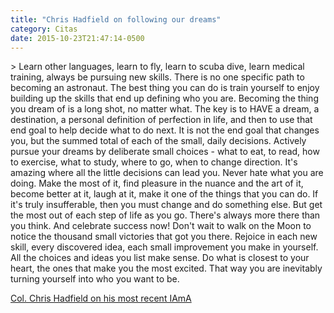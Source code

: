 ```yaml
---
title: "Chris Hadfield on following our dreams"
category: Citas
date: 2015-10-23T21:47:14-0500
---
```


&gt; Learn other languages, learn to fly, learn to scuba dive, learn medical training, always be pursuing new skills. There is no one specific path to becoming an astronaut. The best thing you can do is train yourself to enjoy building up the skills that end up defining who you are. Becoming the thing you dream of is a long shot, no matter what. The key is to HAVE a dream, a destination, a personal definition of perfection in life, and then to use that end goal to help decide what to do next. It is not the end goal that changes you, but the summed total of each of the small, daily decisions. Actively pursue your dreams by deliberate small choices - what to eat, to read, how to exercise, what to study, where to go, when to change direction. It&#39;s amazing where all the little decisions can lead you. Never hate what you are doing. Make the most of it, find pleasure in the nuance and the art of it, become better at it, laugh at it, make it one of the things that you can do. If it&#39;s truly insufferable, then you must change and do something else. But get the most out of each step of life as you go. There&#39;s always more there than you think. And celebrate success now! Don&#39;t wait to walk on the Moon to notice the thousand small victories that got you there. Rejoice in each new skill, every discovered idea, each small improvement you make in yourself. All the choices and ideas you list make sense. Do what is closest to your heart, the ones that make you the most excited. That way you are inevitably turning yourself into who you want to be.

[Col. Chris Hadfield on his most recent IAmA](https://www.reddit.com/r/IAmA/comments/3pxrfr/i_am_chris_hadfield_ama/cwagf9m?context=3)